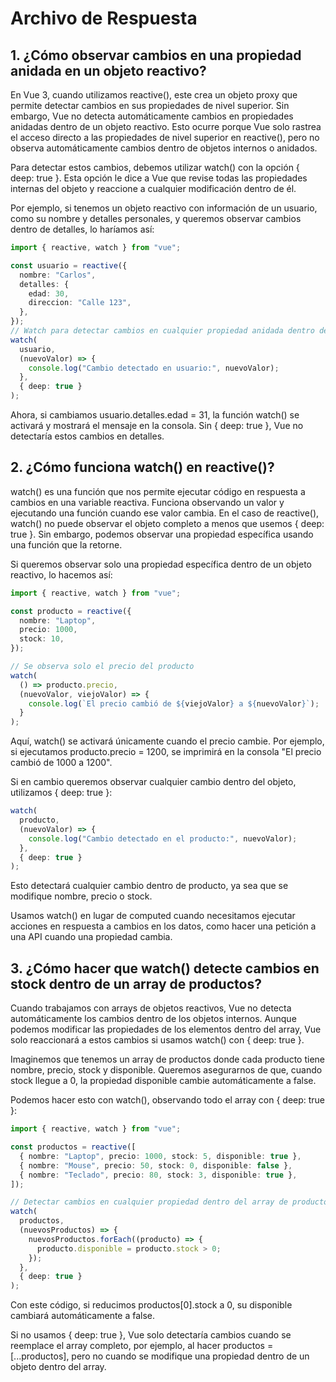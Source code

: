 # Archivo de Respuesta

## 1. ¿Cómo observar cambios en una propiedad anidada en un objeto reactivo?

En Vue 3, cuando utilizamos reactive(), este crea un objeto proxy que permite detectar cambios en sus propiedades de nivel superior. Sin embargo, Vue no detecta automáticamente cambios en propiedades anidadas dentro de un objeto reactivo. Esto ocurre porque Vue solo rastrea el acceso directo a las propiedades de nivel superior en reactive(), pero no observa automáticamente cambios dentro de objetos internos o anidados.

Para detectar estos cambios, debemos utilizar watch() con la opción { deep: true }. Esta opción le dice a Vue que revise todas las propiedades internas del objeto y reaccione a cualquier modificación dentro de él.

Por ejemplo, si tenemos un objeto reactivo con información de un usuario, como su nombre y detalles personales, y queremos observar cambios dentro de detalles, lo haríamos así:

```ts
import { reactive, watch } from "vue";

const usuario = reactive({
  nombre: "Carlos",
  detalles: {
    edad: 30,
    direccion: "Calle 123",
  },
});
// Watch para detectar cambios en cualquier propiedad anidada dentro de `usuario`
watch(
  usuario,
  (nuevoValor) => {
    console.log("Cambio detectado en usuario:", nuevoValor);
  },
  { deep: true }
);
```

Ahora, si cambiamos usuario.detalles.edad = 31, la función watch() se activará y mostrará el mensaje en la consola. Sin { deep: true }, Vue no detectaría estos cambios en detalles.

## 2. ¿Cómo funciona watch() en reactive()?

watch() es una función que nos permite ejecutar código en respuesta a cambios en una variable reactiva. Funciona observando un valor y ejecutando una función cuando ese valor cambia. En el caso de reactive(), watch() no puede observar el objeto completo a menos que usemos { deep: true }. Sin embargo, podemos observar una propiedad específica usando una función que la retorne.

Si queremos observar solo una propiedad específica dentro de un objeto reactivo, lo hacemos así:

```ts
import { reactive, watch } from "vue";

const producto = reactive({
  nombre: "Laptop",
  precio: 1000,
  stock: 10,
});

// Se observa solo el precio del producto
watch(
  () => producto.precio,
  (nuevoValor, viejoValor) => {
    console.log(`El precio cambió de ${viejoValor} a ${nuevoValor}`);
  }
);
```

Aquí, watch() se activará únicamente cuando el precio cambie. Por ejemplo, si ejecutamos producto.precio = 1200, se imprimirá en la consola "El precio cambió de 1000 a 1200".

Si en cambio queremos observar cualquier cambio dentro del objeto, utilizamos { deep: true }:

```ts
watch(
  producto,
  (nuevoValor) => {
    console.log("Cambio detectado en el producto:", nuevoValor);
  },
  { deep: true }
);
```

Esto detectará cualquier cambio dentro de producto, ya sea que se modifique nombre, precio o stock.

Usamos watch() en lugar de computed cuando necesitamos ejecutar acciones en respuesta a cambios en los datos, como hacer una petición a una API cuando una propiedad cambia.

## 3. ¿Cómo hacer que watch() detecte cambios en stock dentro de un array de productos?

Cuando trabajamos con arrays de objetos reactivos, Vue no detecta automáticamente los cambios dentro de los objetos internos. Aunque podemos modificar las propiedades de los elementos dentro del array, Vue solo reaccionará a estos cambios si usamos watch() con { deep: true }.

Imaginemos que tenemos un array de productos donde cada producto tiene nombre, precio, stock y disponible. Queremos asegurarnos de que, cuando stock llegue a 0, la propiedad disponible cambie automáticamente a false.

Podemos hacer esto con watch(), observando todo el array con { deep: true }:

```ts
import { reactive, watch } from "vue";

const productos = reactive([
  { nombre: "Laptop", precio: 1000, stock: 5, disponible: true },
  { nombre: "Mouse", precio: 50, stock: 0, disponible: false },
  { nombre: "Teclado", precio: 80, stock: 3, disponible: true },
]);

// Detectar cambios en cualquier propiedad dentro del array de productos
watch(
  productos,
  (nuevosProductos) => {
    nuevosProductos.forEach((producto) => {
      producto.disponible = producto.stock > 0;
    });
  },
  { deep: true }
);
```

Con este código, si reducimos productos[0].stock a 0, su disponible cambiará automáticamente a false.

Si no usamos { deep: true }, Vue solo detectaría cambios cuando se reemplace el array completo, por ejemplo, al hacer productos = [...productos], pero no cuando se modifique una propiedad dentro de un objeto dentro del array.
